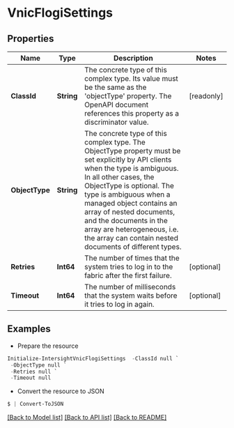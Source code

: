 # VnicFlogiSettings
## Properties

Name | Type | Description | Notes
------------ | ------------- | ------------- | -------------
**ClassId** | **String** | The concrete type of this complex type. Its value must be the same as the &#39;objectType&#39; property. The OpenAPI document references this property as a discriminator value. | [readonly] 
**ObjectType** | **String** | The concrete type of this complex type. The ObjectType property must be set explicitly by API clients when the type is ambiguous. In all other cases, the  ObjectType is optional.  The type is ambiguous when a managed object contains an array of nested documents, and the documents in the array are heterogeneous, i.e. the array can contain nested documents of different types. | 
**Retries** | **Int64** | The number of times that the system tries to log in to the fabric after the first failure. | [optional] 
**Timeout** | **Int64** | The number of milliseconds that the system waits before it tries to log in again. | [optional] 

## Examples

- Prepare the resource
```powershell
Initialize-IntersightVnicFlogiSettings  -ClassId null `
 -ObjectType null `
 -Retries null `
 -Timeout null
```

- Convert the resource to JSON
```powershell
$ | Convert-ToJSON
```

[[Back to Model list]](../README.md#documentation-for-models) [[Back to API list]](../README.md#documentation-for-api-endpoints) [[Back to README]](../README.md)

